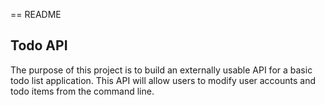 == README

## Todo API

The purpose of this project is to build an externally usable API for a basic todo list application. This API will allow users to modify user accounts and todo items from the command line.